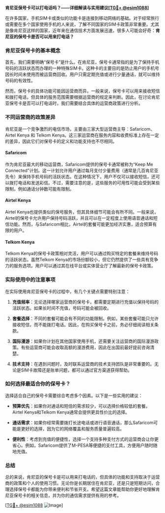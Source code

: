 **肯尼亚保号卡可以打电话吗？——详细解读与实用建议[[TG💪+ @esim1088](https://t.me/s/esim1088)]**

在许多国家，手机SIM卡或类似的功能卡是连接到移动网络的基础。对于经常旅行或需要在多个国家使用手机的人来说，了解不同国家的SIM卡政策非常重要。尤其是像肯尼亚这样的国家，近年来在通信技术方面发展迅速，很多人可能会好奇：**肯尼亚的保号卡是否可以用来打电话？**

### 肯尼亚保号卡的基本概念

首先，我们需要明确“保号卡”是什么。在肯尼亚，保号卡通常指的是为了保持手机号码的活跃状态而办理的一种特殊SIM卡。这种卡的主要目的是防止用户的手机号因长时间未使用而被运营商回收。用户只需定期充值或进行少量通话，就可以维持号码的有效性。

然而，保号卡的具体功能可能因运营商而异。一般来说，保号卡可以用来接收短信和拨打电话，但具体的服务范围需要根据运营商的规定来判断。因此，在讨论肯尼亚保号卡是否可以打电话时，我们需要结合具体的运营商政策进行分析。

### 不同运营商的政策差异

肯尼亚是一个竞争激烈的电信市场，主要由三家大型运营商主导：Safaricom、Airtel Kenya 和 Telkom Kenya。这三家运营商在服务内容和收费标准上存在一定的差异，因此它们对保号卡的定义和功能支持也不尽相同。

#### Safaricom
作为肯尼亚最大的移动运营商，Safaricom提供的保号卡通常被称为“Keep Me Connected”计划。这一计划允许用户通过每月支付少量费用（通常是几百肯尼亚先令）来保持手机号码的活跃状态。在这种情况下，用户不仅可以接收短信，还可以拨打电话和发送彩信。不过，需要注意的是，这些服务的可用性可能会受到某些限制，例如通话分钟数可能有限制。

#### Airtel Kenya
Airtel Kenya也提供类似的保号服务，但其具体细节可能会有所不同。一般来说，Airtel的保号卡允许用户保持号码活跃，并且可以在一定程度上使用语音通话和短信功能。然而，与Safaricom相比，Airtel的套餐可能更加经济实惠，适合预算有限的用户。

#### Telkom Kenya
Telkom Kenya的保号卡政策相对灵活，用户可以通过购买特定的套餐来维持号码的活跃状态。虽然Telkom Kenya的市场份额较小，但它仍然提供了一些具有竞争力的服务选项。用户可以通过其在线平台或实体营业厅了解最新的保号卡政策。

### 实际使用中的注意事项

在实际使用肯尼亚保号卡的过程中，有几个关键点需要特别注意：

1. **充值频率**：无论选择哪家运营商的保号卡，都需要定期进行充值以保持号码的活跃状态。如果长时间不充值，号码可能会被回收。
   
2. **套餐选择**：不同的套餐可能会有不同的功能限制。例如，某些套餐可能只允许接收短信，而不能拨打电话。因此，在购买保号卡之前，务必仔细阅读相关条款。

3. **国际漫游**：如果你计划在其他国家使用手机，还需要关注运营商的国际漫游政策。有些运营商可能会收取高额的漫游费用，因此在出国前最好提前咨询清楚。

4. **技术支持**：在遇到问题时，及时联系运营商的技术支持团队是非常重要的。无论是SIM卡故障还是账单问题，都可以通过官方渠道获得帮助。

### 如何选择最适合你的保号卡？

选择适合自己的保号卡需要综合考虑多个因素。以下是一些实用的建议：

- **预算优先**：如果你对通话和短信的需求较少，可以选择价格较低的套餐。Airtel Kenya和Telkom Kenya通常会提供更具性价比的选择。
  
- **通话需求**：如果你经常需要拨打长途电话或进行语音通话，那么Safaricom可能是更好的选择，因为它的网络覆盖和服务质量普遍较高。

- **便利性**：考虑到充值的便捷性，选择一个支持多种支付方式的运营商会让你更省心。例如，Safaricom提供了M-PESA等便捷的支付工具，方便用户随时随地充值。

### 总结

总的来说，肯尼亚的保号卡是可以用来打电话的，但具体的功能和支持取决于运营商的政策和个人的使用习惯。无论你是长期居住在肯尼亚，还是只是短期访问，合理选择保号卡都能为你带来便利和节省开支。希望这篇文章能帮助你更好地理解肯尼亚保号卡的相关信息，并为你的通信需求提供有用的参考。

[[TG💪+ @esim1088](https://t.me/s/esim1088) ![Image](https://i.postimg.cc/4NQfJmqS/Snipaste-2025-05-13-00-14-12.png)]
